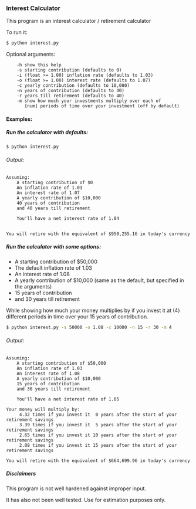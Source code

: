 ### Interest Calculator

This program is an interest calculator / retirement calculator

To run it:

```bash
$ python interest.py
```

Optional arguments:
```
    -h show this help
    -s starting contribution (defaults to 0)
    -i (float >= 1.00) inflation rate (defaults to 1.03)
    -o (float >= 1.00) interest rate (defaults to 1.07)
    -c yearly contribution (defaults to 10,000)
    -n years of contribution (defaults to 40)
    -r years till retirement (defaults to 40)
    -m show how much your investments multiply over each of
       [num] periods of time over your investment (off by default)
```


#### Examples:

##### Run the calculator with defaults:
```bash
$ python interest.py
```

###### Output:
```
Assuming:
    A starting contribution of $0
    An inflation rate of 1.03
    An interest rate of 1.07
    A yearly contribution of $10,000
    40 years of contribution
    and 40 years till retirement

    You'll have a net interest rate of 1.04


You will retire with the equivalent of $950,255.16 in today's currency
```

##### Run the calculator with some options:

* A starting contribution of $50,000
* The default inflation rate of 1.03
* An interest rate of 1.08
* A yearly contribution of $10,000 (same as the default, but specified in the arguments)
* 15 years of contribution
* and 30 years till retirement

While showing how much your money multiplies by if you invest it
at (4) different periods in time over your 15 years of contribution.

```bash
$ python interest.py -s 50000 -o 1.08 -c 10000 -n 15 -r 30 -m 4
```
###### Output:
```
Assuming:
    A starting contribution of $50,000
    An inflation rate of 1.03
    An interest rate of 1.08
    A yearly contribution of $10,000
    15 years of contribution
    and 30 years till retirement

    You'll have a net interest rate of 1.05

Your money will multiply by:
     4.32 times if you invest it  0 years after the start of your retirement savings
     3.39 times if you invest it  5 years after the start of your retirement savings
     2.65 times if you invest it 10 years after the start of your retirement savings
     2.08 times if you invest it 15 years after the start of your retirement savings

You will retire with the equivalent of $664,699.96 in today's currency
```

##### Disclaimers
This program is not well hardened against improper input.

It has also not been well tested. Use for estimation purposes only.
